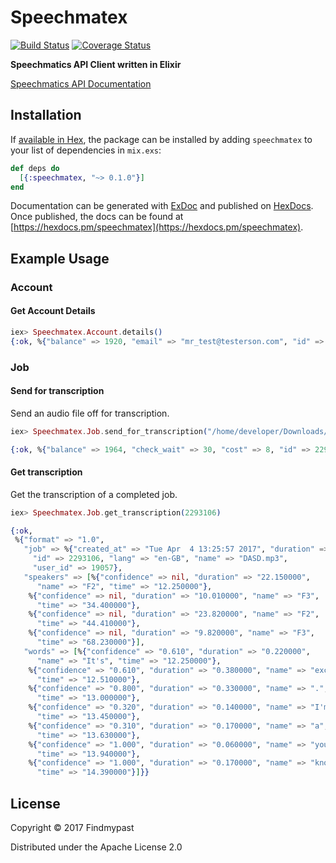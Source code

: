 # Speechmatex

[![Build Status](https://travis-ci.org/findmypast-oss/speechmatex.svg?branch=master)](https://travis-ci.org/findmypast-oss/speechmatex)
[![Coverage Status](https://coveralls.io/repos/github/findmypast-oss/speechmatex/badge.svg?branch=master)](https://coveralls.io/github/findmypast-oss/speechmatex?branch=master)

**Speechmatics API Client written in Elixir**

[Speechmatics API Documentation](https://app.speechmatics.com/api-details)

## Installation

If [available in Hex](https://hex.pm/docs/publish), the package can be installed
by adding `speechmatex` to your list of dependencies in `mix.exs`:

```elixir
def deps do
  [{:speechmatex, "~> 0.1.0"}]
end
```

Documentation can be generated with [ExDoc](https://github.com/elixir-lang/ex_doc)
and published on [HexDocs](https://hexdocs.pm). Once published, the docs can
be found at [https://hexdocs.pm/speechmatex](https://hexdocs.pm/speechmatex).

## Example Usage

### Account

#### Get Account Details

```elixir
iex> Speechmatex.Account.details()
{:ok, %{"balance" => 1920, "email" => "mr_test@testerson.com", "id" => 43641}}
```

### Job

#### Send for transcription

Send an audio file off for transcription.

```elixir
iex> Speechmatex.Job.send_for_transcription("/home/developer/Downloads/example.mp3", "en-GB")

{:ok, %{"balance" => 1964, "check_wait" => 30, "cost" => 8, "id" => 2293106}}
```

#### Get transcription

Get the transcription of a completed job.

```elixir
iex> Speechmatex.Job.get_transcription(2293106)

{:ok,
 %{"format" => "1.0",
   "job" => %{"created_at" => "Tue Apr  4 13:25:57 2017", "duration" => 79,
     "id" => 2293106, "lang" => "en-GB", "name" => "DASD.mp3",
     "user_id" => 19057},
   "speakers" => [%{"confidence" => nil, "duration" => "22.150000",
      "name" => "F2", "time" => "12.250000"},
    %{"confidence" => nil, "duration" => "10.010000", "name" => "F3",
      "time" => "34.400000"},
    %{"confidence" => nil, "duration" => "23.820000", "name" => "F2",
      "time" => "44.410000"},
    %{"confidence" => nil, "duration" => "9.820000", "name" => "F3",
      "time" => "68.230000"}],
   "words" => [%{"confidence" => "0.610", "duration" => "0.220000",
      "name" => "It's", "time" => "12.250000"},
    %{"confidence" => "0.610", "duration" => "0.380000", "name" => "exciting",
      "time" => "12.510000"},
    %{"confidence" => "0.800", "duration" => "0.330000", "name" => ".",
      "time" => "13.000000"},
    %{"confidence" => "0.320", "duration" => "0.140000", "name" => "I'm",
      "time" => "13.450000"},
    %{"confidence" => "0.310", "duration" => "0.170000", "name" => "a",
      "time" => "13.630000"},
    %{"confidence" => "1.000", "duration" => "0.060000", "name" => "you",
      "time" => "13.940000"},
    %{"confidence" => "1.000", "duration" => "0.170000", "name" => "know",
      "time" => "14.390000"}]}}
```

## License

Copyright © 2017 Findmypast

Distributed under the Apache License 2.0
